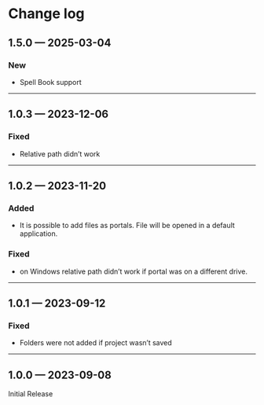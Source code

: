 # Change log

## 1.5.0 — 2025-03-04

### New

* Spell Book support

***

## 1.0.3 — 2023-12-06

### **Fixed**

* Relative path didn’t work

***

## 1.0.2 — 2023-11-20

### **Added**

* It is possible to add files as portals. File will be opened in a default application.

### **Fixed**

* on Windows relative path didn’t work if portal was on a different drive.

***

## 1.0.1 — 2023-09-12

### **Fixed**

* Folders were not added if project wasn’t saved

***

## 1.0.0 — 2023-09-08

Initial Release
